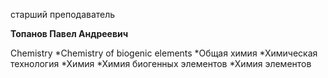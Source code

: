 старший преподаватель



**Топанов Павел Андреевич**

Chemistry
	*Chemistry of biogenic elements
	*Общая химия
	*Химическая технология
	*Химия
	*Химия биогенных элементов
	*Химия элементов